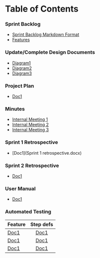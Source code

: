 # Table of Contents
### Sprint Backlog
* [Sprint Backlog Markdown Format](backlog.md)
* [Features](projectBacklog.feature)

### Update/Complete Design Documents
- [Diagram1](1.md)
- [Diagram2](1.md)
- [Diagram3](1.md)

### Project Plan
- [Doc1](1.md)

### Minutes
- [Internal Meeting 1](minutes-25.03.16.md)
- [Internal Meeting 2](minutes-30.03.16.md)
- [Internal Meeting 3](foo)

### Sprint 1 Retrospective
- [Doc1](Sprint 1 retrospective.docx)

### Sprint 2 Retrospective
- [Doc1]()

### User Manual
- [Doc1](1.md)

### Automated Testing
| Feature       | Step defs    |
| ------------- |:------------:|
| [Doc1](1.md)  | [Doc1](1.md) |
| [Doc1](1.md)  | [Doc1](1.md) |
| [Doc1](1.md)  | [Doc1](1.md) |

